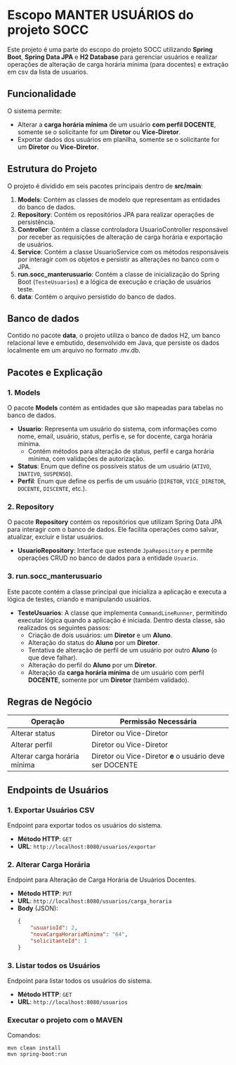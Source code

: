 # Escopo MANTER USUÁRIOS do projeto SOCC

Este projeto é uma parte do escopo do projeto SOCC utilizando **Spring Boot**, **Spring Data JPA** e **H2 Database** para gerenciar usuários e realizar operações de alteração de carga horária mínima (para docentes) e extração em csv da lista de usuarios.

## Funcionalidade

O sistema permite:
- Alterar a **carga horária mínima** de um usuário **com perfil DOCENTE**, somente se o solicitante for um **Diretor** ou **Vice-Diretor**.
- Exportar dados dos usuários em planilha, somente se o solicitante for um **Diretor** ou **Vice-Diretor**.

## Estrutura do Projeto

O projeto é dividido em seis pacotes principais dentro de **src/main**:

1. **Models**: Contém as classes de modelo que representam as entidades do banco de dados.
2. **Repository**: Contém os repositórios JPA para realizar operações de persistência.
3. **Controller**: Contém a classe controladora UsuarioController responsável por receber as requisições de alteração de carga horária e exportação de usuários.
4. **Service**: Contém a classe UsuarioService com os métodos responsáveis por interagir com os objetos e persistir as alterações no banco com o JPA.
5. **run.socc_manterusuario**: Contém a classe de inicialização do Spring Boot (`TesteUsuarios`) e a lógica de execução e criação de usuários teste.
6. **data**: Contém o arquivo persistido do banco de dados.

## Banco de dados
Contido no pacote **data**, o projeto utiliza o banco de dados H2, um banco relacional leve e embutido, desenvolvido em Java, que persiste os dados localmente em um arquivo no formato .mv.db.

## Pacotes e Explicação

### 1. **Models**
O pacote **Models** contém as entidades que são mapeadas para tabelas no banco de dados.

- **Usuario**: Representa um usuário do sistema, com informações como nome, email, usuário, status, perfis e, se for docente, carga horária mínima.
  - Contém métodos para alteração de status, perfil e carga horária mínima, com validações de autorização.
- **Status**: Enum que define os possíveis status de um usuário (`ATIVO`, `INATIVO`, `SUSPENSO`).
- **Perfil**: Enum que define os perfis de um usuário (`DIRETOR`, `VICE_DIRETOR`, `DOCENTE`, `DISCENTE`, etc.).

### 2. **Repository**
O pacote **Repository** contém os repositórios que utilizam Spring Data JPA para interagir com o banco de dados. Ele facilita operações como salvar, atualizar, excluir e listar usuários.

- **UsuarioRepository**: Interface que estende `JpaRepository` e permite operações CRUD no banco de dados para a entidade `Usuario`.

### 3. **run.socc_manterusuario**
Este pacote contém a classe principal que inicializa a aplicação e executa a lógica de testes, criando e manipulando usuários.

- **TesteUsuarios**: A classe que implementa `CommandLineRunner`, permitindo executar lógica quando a aplicação é iniciada. Dentro desta classe, são realizados os seguintes passos:
  - Criação de dois usuários: um **Diretor** e um **Aluno**.
  - Alteração do status do **Aluno** por um **Diretor**.
  - Tentativa de alteração de perfil de um usuário por outro **Aluno** (o que deve falhar).
  - Alteração do perfil do **Aluno** por um **Diretor**.
  - Alteração da **carga horária mínima** de um usuário com perfil **DOCENTE**, somente por um **Diretor** (também validado).

## Regras de Negócio

| Operação                       | Permissão Necessária              |
|-------------------------------|-----------------------------------|
| Alterar status                | Diretor ou Vice-Diretor           |
| Alterar perfil                | Diretor ou Vice-Diretor           |
| Alterar carga horária mínima  | Diretor ou Vice-Diretor **e** o usuário deve ser DOCENTE |

## Endpoints de Usuários

### 1. **Exportar Usuários CSV**
Endpoint para exportar todos os usuários do sistema.

- **Método HTTP**: `GET`
- **URL**: `http://localhost:8080/usuarios/exportar`

### 2. **Alterar Carga Horária**
Endpoint para Alteração de Carga Horária de Usuários Docentes.

- **Método HTTP**: `PUT`
- **URL**: `http://localhost:8080/usuarios/carga_horaria`
- **Body** (JSON):
  ```json
  {
      "usuarioId": 2,
      "novaCargaHorariaMinima": "64",
      "solicitanteId": 1
  }
  ```

### 3. **Listar todos os Usuários**
Endpoint para listar todos os usuários do sistema.

- **Método HTTP**: `GET`
- **URL**: `http://localhost:8080/usuarios`

  
### Executar o projeto com o MAVEN
Comandos:
```
mvn clean install
mvn spring-boot:run
```
